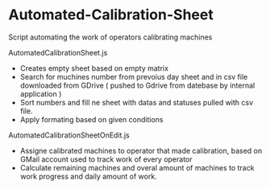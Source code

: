 # Automated-Calibration-Sheet
Script automating the work of operators calibrating machines

AutomatedCalibrationSheet.js
- Creates empty sheet based on empty matrix
- Search for muchines number from prevoius day sheet and in csv file downloaded from GDrive ( pushed to Gdrive from datebase by internal application )
- Sort numbers and fill ne sheet with datas and statuses pulled with csv file.
- Apply formating based on given conditions

AutomatedCalibrationSheetOnEdit.js
- Assigne calibrated machines to operator that made calibration, based on GMail account used to track work of every operator
- Calculate remaining machines and overal amount of machines to track work progress and daily amount of work.
